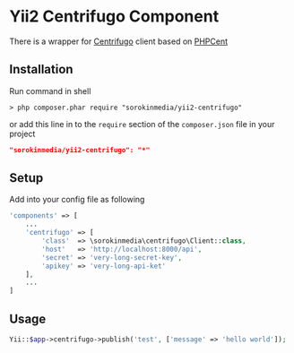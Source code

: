 # Yii2 Centrifugo Component
There is a wrapper for [Centrifugo](https://github.com/centrifugal/centrifugo) client based on [PHPCent](https://github.com/centrifugal/phpcent)
## Installation
Run command in shell
```shell
> php composer.phar require "sorokinmedia/yii2-centrifugo"
```
or add this line in to the `require` section of the `composer.json` file in your project 
```json
"sorokinmedia/yii2-centrifugo": "*"
```

## Setup
Add into your config file as following
```php
'components' => [
	...
	'centrifugo' => [
		'class'  => \sorokinmedia\centrifugo\Client::class,
		'host'   => 'http://localhost:8000/api',
		'secret' => 'very-long-secret-key',
		'apikey' => 'very-long-api-ket'
 	],
	...
]
```

## Usage
```php
Yii::$app->centrifugo->publish('test', ['message' => 'hello world']);
```
